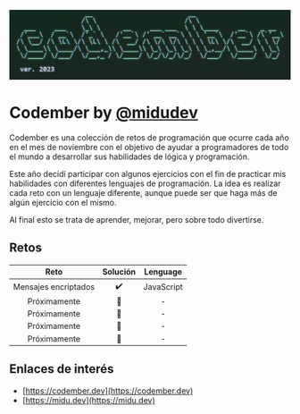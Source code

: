 ![Codember ver. 2023](resources/codember-logo.png)
# Codember by [@midudev](https://twitter.com/midudev)

Codember es una colección de retos de programación que ocurre cada año en el mes de noviembre con el objetivo de ayudar a programadores de todo el mundo a desarrollar sus habilidades de lógica y programación.

Este año decidí participar con algunos ejercicios con el fin de practicar mis habilidades con diferentes lenguajes de programación. La idea es realizar cada reto con un lenguaje diferente, aunque puede ser que haga más de algún ejercicio con el mismo.

Al final esto se trata de aprender, mejorar, pero sobre todo divertirse.

## Retos

|                           Reto                           |       Solución       |   Lenguage   |
| :------------------------------------------------------: | :------------------: | :----------: |
|                   Mensajes encriptados                   |  :heavy_check_mark:  |  JavaScript  |
|                       Próximamente                       |    :radio_button:    |       -      |
|                       Próximamente                       |    :radio_button:    |       -      |
|                       Próximamente                       |    :radio_button:    |       -      |
|                       Próximamente                       |    :radio_button:    |       -      |

## Enlaces de interés
* [https://codember.dev](https://codember.dev)
* [https://midu.dev](https://midu.dev)
